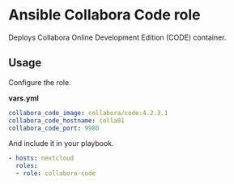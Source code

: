 # Ansible Collabora Code role

Deploys Collabora Online Development Edition (CODE) container.

## Usage

Configure the role.

**vars.yml**

```yml
collabora_code_image: collabora/code:4.2.3.1
collabora_code_hostname: colla01
collabora_code_port: 9980
```

And include it in your playbook.

```yml
- hosts: nextcloud
  roles:
  - role: collabora-code
```
